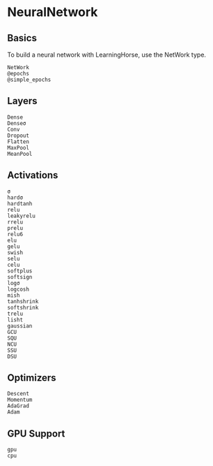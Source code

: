 # NeuralNetwork

## Basics
To build a neural network with LearningHorse, use the NetWork type.
```@docs
NetWork
@epochs
@simple_epochs
```

## Layers

```@docs
Dense
Denseσ
Conv
Dropout
Flatten
MaxPool
MeanPool
```
## Activations
```@docs
σ
hardσ
hardtanh
relu
leakyrelu
rrelu
prelu
relu6
elu
gelu
swish
selu
celu
softplus
softsign
logσ
logcosh
mish
tanhshrink
softshrink
trelu
lisht
gaussian
GCU
SQU
NCU
SSU
DSU
```

## Optimizers

```@docs
Descent
Momentum
AdaGrad
Adam
```

## GPU Support

```@docs
gpu
cpu
```